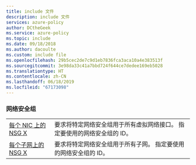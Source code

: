 ```yaml
---
title: include 文件
description: include 文件
services: azure-policy
author: DCtheGeek
ms.service: azure-policy
ms.topic: include
ms.date: 09/18/2018
ms.author: dacoulte
ms.custom: include file
ms.openlocfilehash: 29b5cec2de7c9d1eb7836fca3aca10a4e383513f
ms.sourcegitcommit: 3e98da33c41a7bbd724f644ce7dedee169eb5028
ms.translationtype: HT
ms.contentlocale: zh-CN
ms.lasthandoff: 06/18/2019
ms.locfileid: "67173098"
---
```

### <a name="network-security-groups"></a>网络安全组

|  |  |
|---------|---------|
| [每个 NIC 上的 NSG X](../articles/governance/policy/samples/nsg-on-nic.md) | 要求将特定网络安全组用于所有虚拟网络接口。 指定要使用的网络安全组的 ID。 |
| [每个子网上的 NSG X](../articles/governance/policy/samples/nsg-on-subnet.md) | 要求将特定网络安全组用于所有子网。 指定要使用的网络安全组的 ID。 |